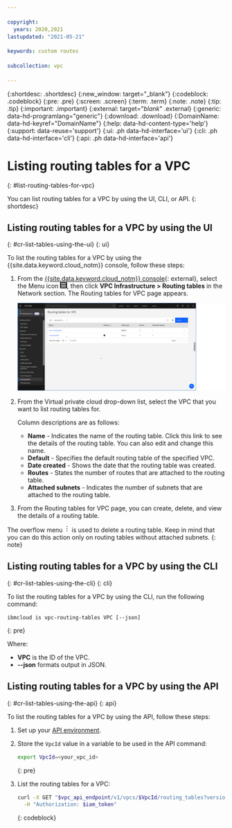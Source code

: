 ```yaml
---

copyright:
  years: 2020,2021
lastupdated: "2021-05-21"

keywords: custom routes

subcollection: vpc

---
```


{:shortdesc: .shortdesc}
{:new_window: target="_blank"}
{:codeblock: .codeblock}
{:pre: .pre}
{:screen: .screen}
{:term: .term}
{:note: .note}
{:tip: .tip}
{:important: .important}
{:external: target="_blank_" .external}
{:generic: data-hd-programlang="generic"}
{:download: .download}
{:DomainName: data-hd-keyref="DomainName"}
{:help: data-hd-content-type='help'}
{:support: data-reuse='support'}
{:ui: .ph data-hd-interface='ui'}
{:cli: .ph data-hd-interface='cli'}
{:api: .ph data-hd-interface='api'}

# Listing routing tables for a VPC
{: #list-routing-tables-for-vpc}

You can list routing tables for a VPC by using the UI, CLI, or API.
{: shortdesc}

## Listing routing tables for a VPC by using the UI
{: #cr-list-tables-using-the-ui}
{: ui}

To list the routing tables for a VPC by using the {{site.data.keyword.cloud_notm}} console, follow these steps:

1. From the [{{site.data.keyword.cloud_notm}} console](https://{DomainName}/vpc-ext){: external}, select the Menu icon ![Menu icon](/images/menu_icon.png), then click **VPC Infrastructure > Routing tables** in the Network section. The Routing tables for VPC page appears.

   ![Routing tables for VPC page](./images/cr-routing-tables-page.png)

1. From the Virtual private cloud drop-down list, select the VPC that you want to list routing tables for.

   Column descriptions are as follows:

   * **Name** - Indicates the name of the routing table. Click this link to see the details of the routing table. You can also edit and change this name.
   * **Default** - Specifies the default routing table of the specified VPC.
   * **Date created** - Shows the date that the routing table was created.
   * **Routes** - States the number of routes that are attached to the routing table.
   * **Attached subnets** - Indicates the number of subnets that are attached to the routing table.

1. From the Routing tables for VPC page, you can create, delete, and view the details of a routing table.

The overflow menu ![overflow menu](images/overflow.png) is used to delete a routing table. Keep in mind that you can do this action only on routing tables without attached subnets.
{: note}

## Listing routing tables for a VPC by using the CLI
{: #cr-list-tables-using-the-cli}
{: cli}

To list the routing tables for a VPC by using the CLI, run the following command:

```
ibmcloud is vpc-routing-tables VPC [--json]
```
{: pre}

Where:

* **VPC** is the ID of the VPC.
* **--json** formats output in JSON.


## Listing routing tables for a VPC by using the API
{: #cr-list-tables-using-the-api}
{: api}

To list the routing tables for a VPC by using the API, follow these steps:

1. Set up your [API environment](/docs/vpc?topic=vpc-set-up-environment#api-prerequisites-setup).
1. Store the `VpcId` value in a variable to be used in the API command:

    ```sh
    export VpcId=<your_vpc_id>
    ```
    {: pre}

1. List the routing tables for a VPC:

   ```sh
   curl -X GET "$vpc_api_endpoint/v1/vpcs/$VpcId/routing_tables?version=$api_version&generation=2" \
     -H "Authorization: $iam_token"

   ```
   {: codeblock}
